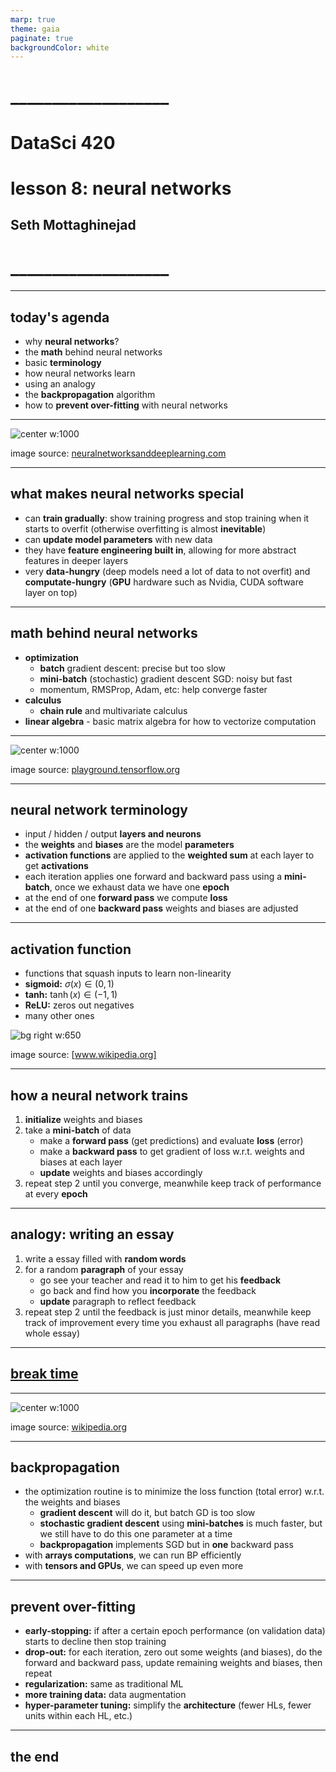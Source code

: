 ```yaml
---
marp: true
theme: gaia
paginate: true
backgroundColor: white
---
```


<!-- #4C2E84 -->
<!-- ![bg right w:600](images/uw_pce_logo.jpg) -->

<!-- _backgroundColor: #0473cf; -->
<!-- _color: white -->

# ___________________
# DataSci 420
# lesson 8: neural networks
## Seth Mottaghinejad
# ___________________

[DataSci 420]: https://www.pce.uw.edu/certificates/data-science
[break time]: https://www.google.com/search?q=online+timer
[lab time]: https://www.google.com/search?q=online+timer

----------------------------------------------------------------

## today's agenda

- why **neural networks**?
- the **math** behind neural networks
- basic **terminology**
- how neural networks learn
- using an analogy
- the **backpropagation** algorithm
- how to **prevent over-fitting** with neural networks

----------------------------------------------------------------

<!-- _class: lead -->

![center w:1000](./images/deep-network.jpg)

image source: [neuralnetworksanddeeplearning.com]

[neuralnetworksanddeeplearning.com]: http://neuralnetworksanddeeplearning.com

----------------------------------------------------------------

## what makes neural networks special

- can **train gradually**: show training progress and stop training when it starts to overfit (otherwise overfitting is almost **inevitable**)
- can **update model parameters** with new data
- they have **feature engineering built in**, allowing for more abstract features in deeper layers
- very **data-hungry** (deep models need a lot of data to not overfit) and **computate-hungry** (**GPU** hardware such as Nvidia, CUDA software layer on top)

----------------------------------------------------------------

## math behind neural networks

- **optimization**
  - **batch** gradient descent: precise but too slow
  - **mini-batch** (stochastic) gradient descent SGD: noisy but fast
  - momentum, RMSProp, Adam, etc: help converge faster
- **calculus**
  - **chain rule** and multivariate calculus
- **linear algebra** - basic matrix algebra for how to vectorize computation

----------------------------------------------------------------

<!-- _class: lead -->

![center w:1000](./images/neural-network.jpg)

image source: [playground.tensorflow.org]

[playground.tensorflow.org]: https://playground.tensorflow.org

----------------------------------------------------------------

## neural network terminology

- input / hidden / output **layers and neurons**
- the **weights** and **biases** are the model **parameters**
- **activation functions** are applied to the **weighted sum** at each layer to get **activations**
- each iteration applies one forward and backward pass using a **mini-batch**, once we exhaust data we have one **epoch**
- at the end of one **forward pass** we compute **loss**
- at the end of one **backward pass** weights and biases are adjusted

----------------------------------------------------------------

## activation function

- functions that squash inputs to learn non-linearity
- **sigmoid:** $\sigma(x) \in (0, 1)$
- **tanh:** $\tanh(x) \in (-1, 1)$
- **ReLU:** zeros out negatives
- many other ones

![bg right w:650](./images/activation-functions-examples.jpg)

image source: [www.wikipedia.org]

[www.wikipedia.org]: https://en.wikipedia.org/wiki/Activation_function

----------------------------------------------------------------

## how a neural network trains

1. **initialize** weights and biases
1. take a **mini-batch** of data
   - make a **forward pass** (get predictions) and evaluate **loss** (error)
   - make a **backward pass** to get gradient of loss w.r.t. weights and biases at each layer
   - **update** weights and biases accordingly
1. repeat step 2 until you converge, meanwhile keep track
of performance at every **epoch**

----------------------------------------------------------------

## analogy: writing an essay

1. write a essay filled with **random words**
1. for a random **paragraph** of your essay
   - go see your teacher and read it to him to get his **feedback**
   - go back and find how you **incorporate** the feedback
   - **update** paragraph to reflect feedback
1. repeat step 2 until the feedback is just minor details, meanwhile keep track of improvement every time you exhaust all paragraphs (have read whole essay)

----------------------------------------------------------------

<!-- _class: lead -->
## [break time]

----------------------------------------------------------------

<!-- _class: lead -->

![center w:1000](./images/gradient-descent.jpg)

image source: [wikipedia.org]

[wikipedia.org]: https://en.wikipedia.org/wiki/Gradient_descent

----------------------------------------------------------------

## backpropagation

- the optimization routine is to minimize the loss function (total error) w.r.t. the weights and biases
  - **gradient descent** will do it, but batch GD is too slow
  - **stochastic gradient descent** using **mini-batches** is much faster, but we still have to do this one parameter at a time
  - **backpropagation** implements SGD but in **one** backward pass
- with **arrays computations**, we can run BP efficiently
- with **tensors and GPUs**, we can speed up even more

----------------------------------------------------------------

## prevent over-fitting

- **early-stopping:** if after a certain epoch performance (on validation data) starts to decline then stop training
- **drop-out:** for each iteration, zero out some weights (and biases), do the forward and backward pass, update remaining weights and biases, then repeat
- **regularization:** same as traditional ML
- **more training data:** data augmentation
- **hyper-parameter tuning:** simplify the **architecture** (fewer HLs, fewer units within each HL, etc.)

----------------------------------------------------------------

<!-- _class: lead -->
## the end
